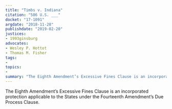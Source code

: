 ```yaml
---
title: "Timbs v. Indiana"
citation: "586 U.S. ___"
docket: "17-1091"
argdate: "2018-11-28"
publishdate: "2019-02-20"
justices:
- 1993ginsburg
advocates:
- Wesley P. Hottot
- Thomas M. Fisher
tags:
- 
topics:
- 
summary: "The Eighth Amendment’s Excessive Fines Clause is an incorporated protection applicable to the States under the Fourteenth Amendment’s Due Process Clause."
---
```

The Eighth Amendment’s Excessive Fines Clause is an incorporated protection applicable to the States under the Fourteenth Amendment’s Due Process Clause.